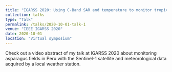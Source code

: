 ```yaml
---
title: "IGARSS 2020: Using C-Band SAR and temperature to monitor tropical agricultural fields"
collection: talks
type: "Talk"
permalink: /talks/2020-10-01-talk-1
venue: "IEEE IGARSS 2020"
date: 2020-10-01
location: "Virtual symposium"
---
```


Check out a video abstract of my talk at IGARSS 2020 about monitoring asparagus fields in Peru with the Sentinel-1 satellite and meteorological data acquired by a local weather station. 
